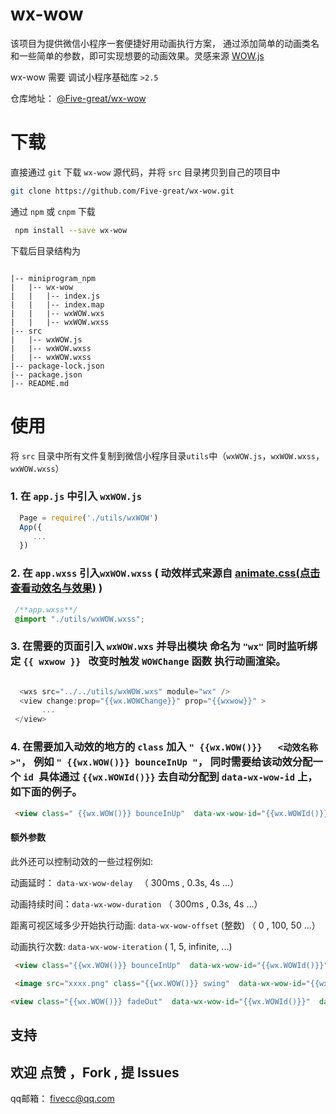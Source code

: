 # wx-wow


该项目为提供微信小程序一套便捷好用动画执行方案， 通过添加简单的动画类名和一些简单的参数，即可实现想要的动画效果。灵感来源 [WOW.js](https://github.com/matthieua/WOW)

wx-wow 需要 调试小程序基础库  `>2.5`

仓库地址： [@Five-great/wx-wow](https://github.com/Five-great/wx-wow)

# 下载

直接通过 `git` 下载 `wx-wow` 源代码，并将 `src` 目录拷贝到自己的项目中
```bash
git clone https://github.com/Five-great/wx-wow.git
```

通过 `npm`  或 `cnpm` 下载

 ```bash
  npm install --save wx-wow
 ```
 下载后目录结构为
```javscript

|-- miniprogram_npm
|   |-- wx-wow
|   |   |-- index.js
|   |   |-- index.map
|   |   |-- wxWOW.wxs
|   |   |-- wxWOW.wxss
|-- src
|   |-- wxWOW.js
|   |-- wxWOW.wxss
|   |-- wxWOW.wxss
|-- package-lock.json
|-- package.json
|-- README.md

```

# 使用
将 `src` 目录中所有文件复制到微信小程序目录`utils`中（`wxWOW.js`，`wxWOW.wxss`，`wxWOW.wxss`）


### 1. 在 `app.js` 中引入 `wxWOW.js`
```javascript
  Page = require('./utils/wxWOW')
  App({
     ...
  })
```

### 2. 在 `app.wxss` 引入`wxWOW.wxss` ( 动效样式来源自 [animate.css(点击查看动效名与效果)](https://animate.style)  )

```css
 /**app.wxss**/
 @import "./utils/wxWOW.wxss";

```

### 3. 在需要的页面引入 `wxWOW.wxs` 并导出模块 命名为 `"wx"` 同时监听绑定 `{{ wxwow }} ` 改变时触发 `WOWChange` 函数 执行动画渲染。

```javascript

  <wxs src="../../utils/wxWOW.wxs" module="wx" />
  <view change:prop="{{wx.WOWChange}}" prop="{{wxwow}}" >
       ...
 </view>

```

### 4. 在需要加入动效的地方的 `class` 加入 `" {{wx.WOW()}}   <动效名称>"`， 例如 `" {{wx.WOW()}} bounceInUp "`， 同时需要给该动效分配一个 `id `具体通过  `{{wx.WOWId()}}`  去自动分配到 `data-wx-wow-id` 上，如下面的例子。

```html
 <view class=" {{wx.WOW()}} bounceInUp"  data-wx-wow-id="{{wx.WOWId()}}" > ... </view>
```

#### 额外参数

 此外还可以控制动效的一些过程例如:
  
  动画延时： `data-wx-wow-delay `         （ 300ms , 0.3s, 4s ...）

  动画持续时间：`data-wx-wow-duration`    （ 300ms , 0.3s, 4s ...）
  
  距离可视区域多少开始执行动画:  `data-wx-wow-offset` (整数) （ 0 , 100, 50 ...）

  动画执行次数: `data-wx-wow-iteration`   ( 1, 5, infinite, ...)


```html
 <view class="{{wx.WOW()}} bounceInUp"  data-wx-wow-id="{{wx.WOWId()}}"  data-wx-wow-delay="0.8s" data-wx-wow-offset="500" > ... </view>
 
 <image src="xxxx.png" class="{{wx.WOW()}} swing"  data-wx-wow-id="{{wx.WOWId()}}"  data-wx-wow-delay="0.8s" data-wx-wow-offset="500" data-wx-wow-iteration="5" />

<view class="{{wx.WOW()}} fadeOut"  data-wx-wow-id="{{wx.WOWId()}}"  data-wx-wow-delay="0.8s"  data-wx-wow-duration="3s" > ... </view>
```

## 支持


## 欢迎 点赞 ，Fork , 提 Issues

qq邮箱： fivecc@qq.com
